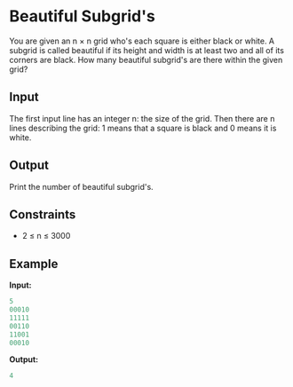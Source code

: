 # Beautiful Subgrid's  

You are given an n &times; n grid who's each square is either black or white. A subgrid is called beautiful if its height and width is at least two and all of its corners are black. How many beautiful subgrid's are there within the given grid?

## Input
The first input line has an integer n: the size of the grid.
Then there are n lines describing the grid: 1 means that a square is black and 0 means it is white.

## Output
Print the number of beautiful subgrid's. 

## Constraints

* 2 &le; n  &le; 3000

## Example

**Input:**
```c++
5
00010
11111
00110
11001
00010
```

**Output:**
```c++
4
```  